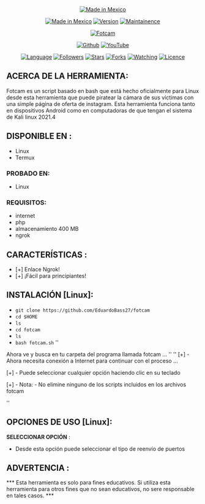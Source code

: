<p align="center">
<a href="https://bit.ly/2BNk3P1"><img title="Made in Mexico" src="https://img.shields.io/badge/MADE%20IN-Mexico-SCRIPT?colorA=%23ff8100&colorB=%23017e40&colorC=%23ff0000&style=for-the-badge"></a>
</p>
<p align="center">
<a href="https://bit.ly/2BNk3P1"><img title="Made in Mexico" src="https://img.shields.io/badge/Tool-Fotcam-green.svg"></a>
<a href="https://bit.ly/2BNk3P1"><img title="Version" src="https://img.shields.io/badge/Version-1.0-green.svg?style=flat-square"></a>
<a href="https://bit.ly/2BNk3P1"><img title="Maintainence" src="https://img.shields.io/badge/Maintained%3F-yes-green.svg"></a>
</p>
<p align="center">
<a href="https://bit.ly/2BNk3P1"><img title="Fotcam" src="https://user-images.githubusercontent.com/49580304/96668015-0c7eb600-130f-11eb-9193-e02e6b209b01.jpg"></a>
</p>
<p align="center">
<a href="https://github.com/EduardoBass27/fotcam"><img title="Github" src="https://img.shields.io/badge/EduardoBass27/fotcam-brightgreen?style=for-the-badge&logo=github"></a>
<a href="https://github.com/EduardoBass27/fotcam"><img title="YouTube" src="https://"></a>
</p>
<p align="center">
<a href="https://github.com/EduardoBass27/fotcam"><img title="Language" src="https://img.shields.io/badge/Made%20with-Bash-1f425f.svg?v=103"></a>
<a href="https://github.com/EduardoBass27/fotcam"><img title="Followers" src="https://img.shields.io/github/followers/EduardoBass27?color=blue&style=flat-square"></a>
<a href="https://github.com/EduardoBass27/fotcam"><img title="Stars" src="https://img.shields.io/github/stars/EduardoBass27/Fotcam?color=red&style=flat-square"></a>
<a href="https://github.com/EduardoBass27/fotcam"><img title="Forks" src="https://img.shields.io/github/forks/EduardoBass27/Fotcam?color=red&style=flat-square"></a>
<a href="https://github.com/EduardoBass27/fotcam"><img title="Watching" src="https://img.shields.io/github/watchers/EduardoBass27/Fotcam?label=Watchers&color=blue&style=flat-square"></a>
<a href="https://github.com/EduardoBass27/fotcam"><img title="Licence" src="https://img.shields.io/badge/License-MIT-blue.svg"></a>
</p>

## ACERCA DE LA HERRAMIENTA:

Fotcam es un script basado en bash que está hecho oficialmente para Linux desde esta herramienta que puede piratear la cámara de sus víctimas con una simple página de oferta de instagram. Esta herramienta funciona tanto en dispositivos Android como en computadoras de que tengan el sistema de Kali linux 2021.4

## DISPONIBLE EN :
* Linux
* Termux

### PROBADO EN:

* Linux

### REQUISITOS:
* internet
* php
* almacenamiento 400 MB
* ngrok

## CARACTERÍSTICAS :

* [+] Enlace Ngrok!
* [+] ¡Fácil para principiantes!

## INSTALACIÓN [Linux]:


* `git clone https://github.com/EduardoBass27/fotcam`
* `cd $HOME`
* `ls`
* `cd fotcam`
* `ls`
* `bash fotcam.sh`
''

Ahora ve y busca en tu carpeta del programa llamada fotcam ...
''
''
[+] - Ahora necesita conexión a Internet para continuar con el proceso ...

[+] - Puede seleccionar cualquier opción haciendo clic en su teclado

[+] - Nota: - No elimine ninguno de los scripts incluidos en los archivos fotcam

''
## OPCIONES DE USO [Linux]:

__SELECCIONAR OPCIÓN__ :
- Desde esta opción puede seleccionar el tipo de reenvío de puertos


## ADVERTENCIA :
*** Esta herramienta es solo para fines educativos. Si utiliza esta herramienta para otros fines que no sean educativos, no sere responsable en tales casos. ***
